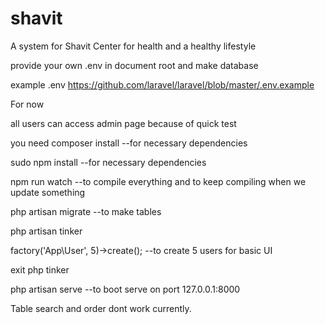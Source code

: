 # shavit
A system for Shavit Center for health and a healthy lifestyle

provide your own .env in document root and make database

example .env https://github.com/laravel/laravel/blob/master/.env.example


For now

all users can access admin page because of quick test

you need composer install --for necessary dependencies

sudo npm install  --for necessary dependencies

npm run watch  --to compile everything and to keep compiling when we update something

 php artisan migrate   --to make tables

php artisan tinker

factory('App\User', 5)->create(); --to create 5 users for basic UI

exit php tinker

php artisan serve --to boot serve on port 127.0.0.1:8000

Table search and order dont work currently.
